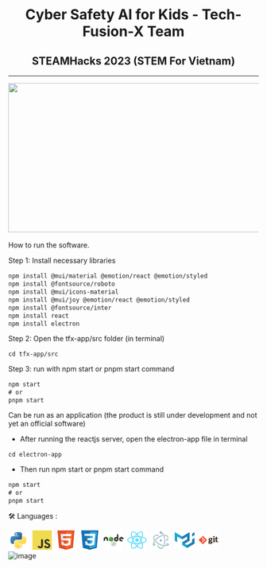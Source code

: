 
<h1 align="center">Cyber Safety AI for Kids - Tech-Fusion-X Team</h1>
<h2 align="center">STEAMHacks 2023 (STEM For Vietnam)</h2>


---

<div align="center">
<img src="https://i.ibb.co/C5D6Xdf/tfx.png" width="600" height="300"/>
</div>

How to run the software.

Step 1: Install necessary libraries
```
npm install @mui/material @emotion/react @emotion/styled
npm install @fontsource/roboto
npm install @mui/icons-material
npm install @mui/joy @emotion/react @emotion/styled
npm install @fontsource/inter
npm install react
npm install electron
```
Step 2: Open the tfx-app/src folder (in terminal)


```
cd tfx-app/src
```
Step 3: run with npm start or pnpm start command


```
npm start
# or
pnpm start
```



Can be run as an application (the product is still under development and not yet an official software)


- After running the reactjs server, open the electron-app file in terminal

```
cd electron-app
```
- Then run npm start or pnpm start command

```
npm start
# or
pnpm start
```



:hammer_and_wrench: Languages :
<div>
<img src="https://github.com/devicons/devicon/blob/master/icons/python/python-original.svg" title="Python" alt="Python" width="40" height="40"/>&nbsp;
<img src="https://github.com/devicons/devicon/blob/master/icons/javascript/javascript-original.svg" title="JavaScript" alt="JavaScript" width="40" height="40"/>&nbsp;
<img src="https://github.com/devicons/devicon/blob/master/icons/html5/html5-original.svg" title="HTML" alt="HTML" width="40" height="40"/>&nbsp;
<img src="https://github.com/devicons/devicon/blob/master/icons/css3/css3-original.svg" title="CSS" alt="CSS" width="40" height="40"/>&nbsp;
<img src="https://github.com/devicons/devicon/blob/master/icons/nodejs/nodejs-original-wordmark.svg" title="NodeJS" alt="NodeJS" width="40" height="40"/>&nbsp;
<img src="https://github.com/devicons/devicon/blob/master/icons/react/react-original.svg" title="React" alt="React" width="40" height="40"/>&nbsp;
<img src="https://github.com/devicons/devicon/blob/master/icons/electron/electron-original.svg" title="Electron" alt="Electron" width="40" height="40"/>&nbsp;
<img src="https://github.com/devicons/devicon/blob/master/icons/materialui/materialui-original.svg" title="Material UI" alt="Material UI" width="40" height="40"/>&nbsp;
<img src="https://github.com/devicons/devicon/blob/master/icons/git/git-original-wordmark.svg" title="Git" alt="Git" width="40" height="40"/>
</div>

<img width="897" height="894" alt="image" src="https://github.com/user-attachments/assets/5d4ce2b3-b439-4b58-ad50-d99937088f22" />
